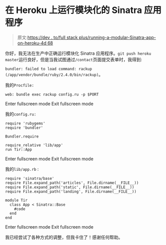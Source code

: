 # 在 Heroku 上运行模块化的 Sinatra 应用程序

> 原文:[https://dev . to/full stack plus/running-a-modular-Sinatra-app-on-heroku-4d 68](https://dev.to/fullstackplus/running-a-modular-sinatra-app-on-heroku-4d68)

你好，我无法在生产中正确运行模块化 Sinatra 应用程序。`git push heroku master`运行良好，但是当我试图通过`/contact`页面提交表单时，我得到:

`bundler: failed to load command: rackup (/app/vendor/bundle/ruby/2.4.0/bin/rackup)`。

我的`Procfile:`

```
web: bundle exec rackup config.ru -p $PORT 
```

Enter fullscreen mode Exit fullscreen mode

我的`config.ru:`

```
require 'rubygems'
require 'bundler'

Bundler.require

require_relative 'lib/app'
run Tir::App 
```

Enter fullscreen mode Exit fullscreen mode

我的`lib/app.rb` :

```
require 'sinatra/base'
require File.expand_path('articles', File.dirname(__FILE__))
require File.expand_path('static', File.dirname(__FILE__))
require File.expand_path('landing', File.dirname(__FILE__))

module Tir
  class App < Sinatra::Base
    #code
  end
end 
```

Enter fullscreen mode Exit fullscreen mode

我已经尝试了各种方式的调整，但我卡住了！感谢任何帮助。